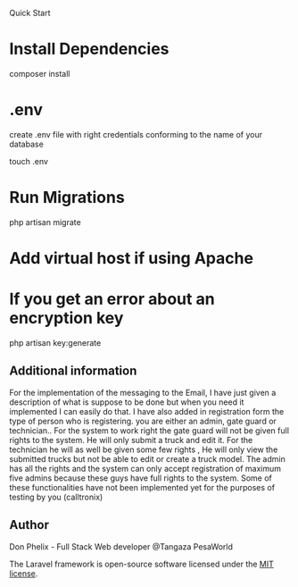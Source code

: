 Quick Start
# Install Dependencies
composer install

# .env
create .env file with right credentials conforming to the name of your database

touch .env

# Run Migrations
php artisan migrate


# Add virtual host if using Apache

# If you get an error about an encryption key
php artisan key:generate

## Additional information
For the implementation of the messaging to the Email, I have just given a description of what is suppose to be done but when you need it implemented I can easily do that.
I have also added in registration form the type of person who is registering. you are either an admin, gate guard or technician.. For the system to work right the gate guard will not be given full rights to the system. He will only submit a truck and edit it. 
For the technician he will as well be given some few rights , He will only view the submitted trucks but not be able to edit or create a truck model. The admin has all the rights and the system can only accept registration of maximum five admins because  these guys have full rights to the system. 
Some of these functionalities have not been implemented yet for the purposes of testing by you (calltronix)

## Author
Don Phelix - Full Stack Web developer @Tangaza PesaWorld


The Laravel framework is open-source software licensed under the [MIT license](https://opensource.org/licenses/MIT).
